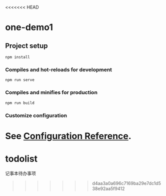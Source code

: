 <<<<<<< HEAD
# one-demo1

## Project setup
```
npm install
```

### Compiles and hot-reloads for development
```
npm run serve
```

### Compiles and minifies for production
```
npm run build
```

### Customize configuration
See [Configuration Reference](https://cli.vuejs.org/config/).
=======
# todolist
记事本待办事项
>>>>>>> d4aa3a0a696c7169ba29e7dc1d538e92aa5f9412
